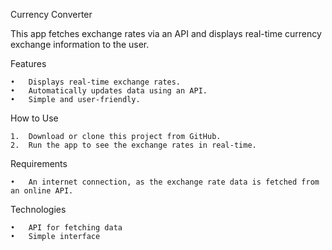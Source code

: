 Currency Converter

This app fetches exchange rates via an API and displays real-time currency exchange information to the user.

Features

	•	Displays real-time exchange rates.
	•	Automatically updates data using an API.
	•	Simple and user-friendly.

How to Use

	1.	Download or clone this project from GitHub.
	2.	Run the app to see the exchange rates in real-time.

Requirements

	•	An internet connection, as the exchange rate data is fetched from an online API.

Technologies

	•	API for fetching data
	•	Simple interface
